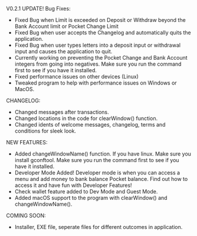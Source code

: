 V0.2.1 UPDATE!
Bug Fixes:
- Fixed Bug when Limit is exceeded on Deposit or Withdraw beyond the Bank Account limit or Pocket Change Limit
- Fixed Bug when user accepts the Changelog and automatically quits the application.
- Fixed Bug when user types letters into a deposit input or withdrawal input and causes the application to
  quit.
- Currently working on preventing the Pocket Change and Bank Account integers from going into negatives.
  Make sure you run the command first to see if you have it installed.
- Fixed performance issues on other devices (Linux)
- Tweaked program to help with performance issues on Windows or MacOS.

CHANGELOG:
- Changed messages after transactions.
- Changed locations in the code for clearWindow() function.
- Changed idents of welcome messages, changelog, terms and conditions for sleek look.

NEW FEATURES:
- Added changeWindowName() function. If you have linux. Make sure you install gconftool.
  Make sure you run the command first to see if you have it installed.
- Developer Mode Added! Developer mode is when you can access a menu and add money to bank balance
  Pocket balance. Find out how to access it and have fun with Developer Features!
- Check wallet feature added to Dev Mode and Guest Mode.
- Added macOS support to the program with clearWindow() and changeWindowName().

COMING SOON:
- Installer, EXE file, seperate files for different outcomes in application.
